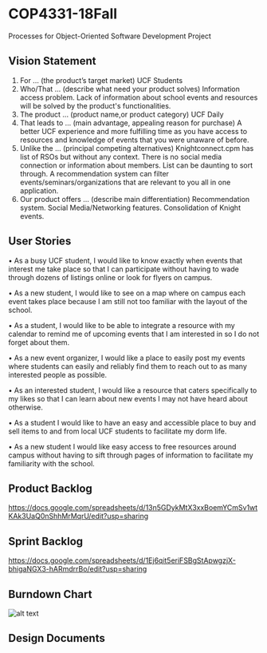 # COP4331-18Fall
Processes for Object-Oriented Software Development Project

## Vision Statement
  1. For ... (the product’s target market)
        UCF Students
  2. Who/That ... (describe what need your product solves)
        Information access problem. Lack of information about school events and resources will be solved by the product's functionalities.   
  3. The product ... (product name,or product category)
        UCF Daily
  4. That leads to ... (main advantage, appealing reason for purchase)
        A better UCF experience and more fulfilling time as you have access to resources and knowledge of events that you were unaware of before. 
  5. Unlike the ... (principal competing alternatives)
        Knightconnect.cpm has list of RSOs but without any context. There is no social media connection or information about members. List can be daunting to sort through. A recommendation system can filter events/seminars/organizations that are relevant to you all in one application.
  6. Our product offers ... (describe main differentiation)
        Recommendation system. Social Media/Networking features. Consolidation of Knight events. 
        
## User Stories

•	As a busy UCF student, I would like to know exactly when events that interest me take place so that I can participate without having to wade through dozens of listings online or look for flyers on campus.

•	As a new student, I would like to see on a map where on campus each event takes place because I am still not too familiar with the layout of the school.

•	As a student, I would like to be able to integrate a resource with my calendar to remind me of upcoming events that I am interested in so I do not forget about them.

•	As a new event organizer, I would like a place to easily post my events where students can easily and reliably find them to reach out to as many interested people as possible.

•	As an interested student, I would like a resource that caters specifically to my likes so that I can learn about new events I may not have heard about otherwise.

•	As a student I would like to have an easy and accessible place to buy and sell items to and from local UCF students to facilitate my dorm life.

•	As a new student I would like easy access to free resources around campus without having to sift through pages of information to facilitate my familiarity with the school.

## Product Backlog
https://docs.google.com/spreadsheets/d/13n5GDykMtX3xxBoemYCmSv1wtKAk3UaQ0nShhMrMqrU/edit?usp=sharing

## Sprint Backlog
https://docs.google.com/spreadsheets/d/1Ej6qit5eriFSBgStApwgzjX-bhigaNGX3-hARmdrrBo/edit?usp=sharing

## Burndown Chart
![alt text](https://raw.githubusercontent.com/mikejones96/COP4331-18Fall/branch/path/to/Burndown-1.png)
## Design Documents
